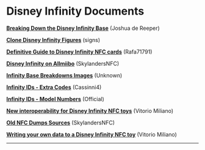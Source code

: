 # Disney Infinity Documents

**[Breaking Down the Disney Infinity Base](Breaking_Down_the_Disney_Infinity_Base)** (Joshua de Reeper)

**[Clone Disney Infinity Figures](Clone_Disney_Infinity_Figures)** (signs)

**[Definitive Guide to Disney Infinity NFC cards](Definitive_Guide_to_Disney_Infinity_NFC_cards)** (Rafa71791)

**[Disney Infinity on Allmiibo](Disney_Infinity_on_Allmiibo)** (SkylandersNFC)

**[Infinity Base Breakdowns Images](Infinity_Base_Breakdowns_Images)** (Unknown)

**[Infinity IDs - Extra Codes](Infinity_Extra_Codes)** (Cassinni4)

**[Infinity IDs - Model Numbers](Infinity_Model_Numbers)** (Official)

**[New interoperability for Disney Infinity NFC toys](New_interoperability_for_Disney_Infinity_NFC_toys)** (Vitorio Miliano)

**[Old NFC Dumps Sources](Old_NFC_Dumps_Sources)** (SkylandersNFC)

**[Writing your own data to a Disney Infinity NFC toy](Writing_your_own_data_to_a_Disney_Infinity_NFC_toy)** (Vitorio Miliano)

---
